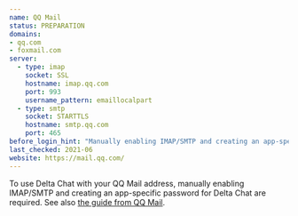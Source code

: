 ```yaml
---
name: QQ Mail
status: PREPARATION
domains:
- qq.com
- foxmail.com
server:
  - type: imap
    socket: SSL
    hostname: imap.qq.com
    port: 993
    username_pattern: emaillocalpart
  - type: smtp
    socket: STARTTLS
    hostname: smtp.qq.com
    port: 465
before_login_hint: "Manually enabling IMAP/SMTP and creating an app-specific password for Delta Chat are required."
last_checked: 2021-06
website: https://mail.qq.com/
---
```


To use Delta Chat with your QQ Mail address, manually enabling IMAP/SMTP and creating an app-specific password for Delta Chat are required. See also [the guide from QQ Mail](https://service.mail.qq.com/cgi-bin/help?subtype=1&id=28&no=331).

